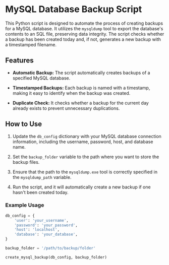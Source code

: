 # MySQL Database Backup Script

This Python script is designed to automate the process of creating backups for a MySQL database. It utilizes the `mysqldump` tool to export the database's contents to an SQL file, preserving data integrity. The script checks whether a backup has been created today and, if not, generates a new backup with a timestamped filename.

## Features

- **Automatic Backup:** The script automatically creates backups of a specified MySQL database.

- **Timestamped Backups:** Each backup is named with a timestamp, making it easy to identify when the backup was created.

- **Duplicate Check:** It checks whether a backup for the current day already exists to prevent unnecessary duplications.

## How to Use

1. Update the `db_config` dictionary with your MySQL database connection information, including the username, password, host, and database name.

2. Set the `backup_folder` variable to the path where you want to store the backup files.

3. Ensure that the path to the `mysqldump.exe` tool is correctly specified in the `mysqldump_path` variable.

4. Run the script, and it will automatically create a new backup if one hasn't been created today.

### Example Usage

```python
db_config = {
    'user': 'your_username',
    'password': 'your_password',
    'host': 'localhost',
    'database': 'your_database',
}

backup_folder = '/path/to/backup/folder'

create_mysql_backup(db_config, backup_folder)
